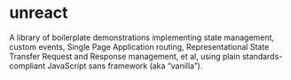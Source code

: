 # unreact
A library of boilerplate demonstrations implementing state management, custom events, Single Page Application routing, Representational State Transfer Request and Response management, et al, using plain standards-compliant JavaScript sans framework (aka “vanilla”).  